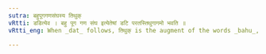 ```yaml
---
sutra: बहुपूगगणसंघस्य तिथुक्
vRtti: डडित्येव । बहु पूग गण संघ इत्येतेषां डटि परतस्तिथुगागमो भवति ॥
vRtti_eng: When _dat_ follows, तिथुक् is the augment of the words _bahu_, _puga_, _gana_, and _sangha_.

---
```

